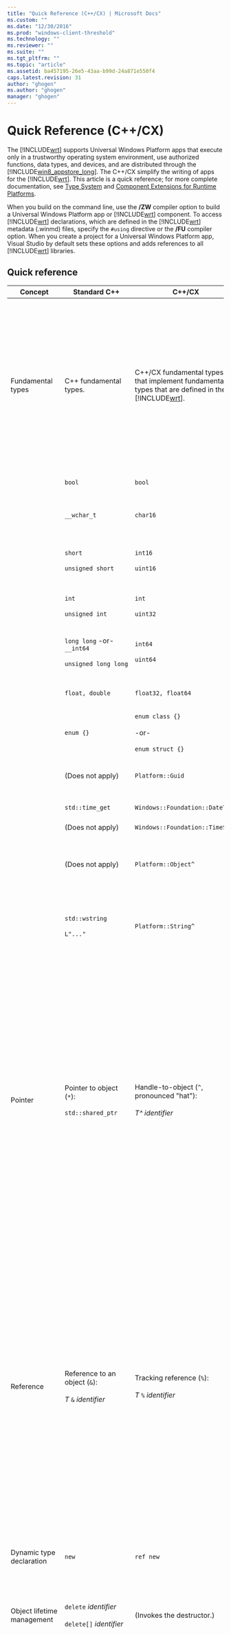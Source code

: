 ```yaml
---
title: "Quick Reference (C++/CX) | Microsoft Docs"
ms.custom: ""
ms.date: "12/30/2016"
ms.prod: "windows-client-threshold"  
ms.technology: ""
ms.reviewer: ""
ms.suite: ""
ms.tgt_pltfrm: ""
ms.topic: "article"
ms.assetid: ba457195-26e5-43aa-b99d-24a871e550f4
caps.latest.revision: 31
author: "ghogen"
ms.author: "ghogen"
manager: "ghogen"
---
```

# Quick Reference (C++/CX)
The [!INCLUDE[wrt](../cppcx/includes/wrt-md.md)] supports Universal Windows Platform apps that execute only in a trustworthy operating system environment, use authorized functions, data types, and devices, and are distributed through the [!INCLUDE[win8_appstore_long](../cppcx/includes/win8-appstore-long-md.md)]. The C++/CX simplify the writing of apps for the [!INCLUDE[wrt](../cppcx/includes/wrt-md.md)]. This article is a quick reference; for more complete documentation, see [Type System](../cppcx/type-system-c-cx.md) and [Component Extensions for Runtime Platforms](http://go.microsoft.com/fwlink/?LinkId=228720).  
  
 When you build on the command line, use the **/ZW** compiler option to build a Universal Windows Platform app or [!INCLUDE[wrt](../cppcx/includes/wrt-md.md)] component. To access [!INCLUDE[wrt](../cppcx/includes/wrt-md.md)] declarations, which are defined in the [!INCLUDE[wrt](../cppcx/includes/wrt-md.md)] metadata (.winmd) files, specify the `#using` directive or the **/FU** compiler option. When you create a project for a Universal Windows Platform app, Visual Studio by default sets these options and adds references to all [!INCLUDE[wrt](../cppcx/includes/wrt-md.md)] libraries.  
  
## Quick reference  
  
|Concept|Standard C++|C++/CX|Remarks|  
|-------------|--------------------|------------------------------------------------------------------|-------------|  
|Fundamental types|C++ fundamental types.|C++/CX fundamental types that implement fundamental types that are defined in the [!INCLUDE[wrt](../cppcx/includes/wrt-md.md)].|The `default` namespace contains C++/CX built-in, fundamental types. The compiler implicitly maps C++/CX fundamental types to standard C++ types.<br /><br /> The `Platform` family of namespaces contains types that implement fundamental [!INCLUDE[wrt](../cppcx/includes/wrt-md.md)] types.|  
||`bool`|`bool`|An 8-bit Boolean value.|  
||`__wchar_t`|`char16`|A 16-bit nonnumeric value that represents a Unicode (UTF-16) code point.|  
||`short`<br /><br /> `unsigned short`|`int16`<br /><br /> `uint16`|A 16-bit signed integer.<br /><br /> A 16-bit unsigned integer.|  
||`int`<br /><br /> `unsigned int`|`int`<br /><br /> `uint32`|A 32-bit signed integer.<br /><br /> A 32-bit unsigned integer.|  
||`long long` -or- `__int64`<br /><br /> `unsigned long long`|`int64`<br /><br /> `uint64`|A 64-bit signed integer.<br /><br /> A 64-bit unsigned integer.|  
||`float, double`|`float32, float64`|A 32-bit or 64-bit IEEE 754 floating-point number.|  
||`enum {}`|`enum class {}`<br /><br /> -or-<br /><br /> `enum struct {}`|A 32-bit enumeration.|  
||(Does not apply)|`Platform::Guid`|A 128-bit nonnumeric value (a GUID) in the `Platform` namespace.|  
||`std::time_get`|`Windows::Foundation::DateTime`|A date-time structure.|  
||(Does not apply)|`Windows::Foundation::TimeSpan`|A timespan structure.|  
||(Does not apply)|`Platform::Object^`|The reference-counted base object in the C++ view of the [!INCLUDE[wrt](../cppcx/includes/wrt-md.md)] type system.|  
||`std::wstring`<br /><br /> `L"..."`|`Platform::String^`|`Platform::String^` is  a reference-counted, immutable, sequence of Unicode characters that represent text.|  
|Pointer|Pointer to object (`*`):<br /><br /> `std::shared_ptr`|Handle-to-object (`^`, pronounced "hat"):<br /><br /> *T^ identifier*|All [!INCLUDE[wrt](../cppcx/includes/wrt-md.md)] classes are declared by using the handle-to-object modifier. Members of the object are accessed by using the arrow (`->`) class-member-access operator.<br /><br /> The hat modifier means "pointer to a [!INCLUDE[wrt](../cppcx/includes/wrt-md.md)] object that is automatically reference counted." More precisely, handle-to-object declares that the compiler should insert code to automatically manage the object's reference count, and delete the object if the reference count goes to zero.|  
|Reference|Reference to an object (`&`):<br /><br /> *T* `&` *identifier*|Tracking reference (`%`):<br /><br /> *T* `%` *identifier*|Only [!INCLUDE[wrt](../cppcx/includes/wrt-md.md)] types can be declared by using the tracking reference modifier. Members of the object are accessed by using the dot (`.`) class-member-access operator.<br /><br /> The tracking reference means "a reference to a [!INCLUDE[wrt](../cppcx/includes/wrt-md.md)] object that is automatically reference counted." More precisely, a tracking reference declares that the compiler should insert code to automatically manage the object's reference count, and delete the object if the reference count goes to zero.|  
|Dynamic type declaration|`new`|`ref new`|Allocates a [!INCLUDE[wrt](../cppcx/includes/wrt-md.md)] object and then returns a handle to that object.|  
|Object lifetime management|`delete` *identifier*<br /><br /> `delete[]`  *identifier*|(Invokes the destructor.)|Lifetime is determined by reference counting. A call to delete invokes the destructor but itself does not free memory.|  
|Array declaration|*T  identifier* `[]`<br /><br /> `std::array` *identifier*|`Array<` *T* `^>^` *identifier* `(` *size* `)`<br /><br /> -or-<br /><br /> `WriteOnlyArray<` *T* `^>`  *identifier* `(` *size* `)`|Declares a one-dimensional modifiable or write-only array of type T^. The array itself is also a reference-counted object that must be declared by using the handle-to-object modifier.<br /><br /> (Array declarations use a template header class that is in the `Platform` namespace.)|  
|Class declaration|`class`  *identifier* `{}`<br /><br /> `struct` *identifier* `{}`|`ref class` *identifier* `{}`<br /><br /> `ref struct` *identifier* `{}`|Declares a runtime class that has default private accessibility.<br /><br /> Declares a runtime class that has default public accessibility.|  
|Structure declaration|`struct` *identifier* `{}`<br /><br /> (that is, a Plain Old Data structure (POD))|`value class` *identifier* `{}`<br /><br /> `value struct` *identifier* `{}`|Declares a POD struct that has default private accessibility.<br /><br /> A value class can be represented in Windows metadata, but a standard C++ class cannot be.<br /><br /> Declares a POD struct that has default public accessibility.<br /><br /> A value struct can be represented in Windows metadata, but a standard C++ struct cannot be.|  
|Interface declaration|abstract class that contains only pure virtual functions.|`interface class` *identifier* `{}`<br /><br /> `interface struct` *identifier* `{}`|Declares an interface that has default private accessibility.<br /><br /> Declares an interface that has default public accessibility.|  
|Delegate|`std::function`|`public delegate` *return-type* *delegate-type-identifier* `(` *[ parameters ]* `);`|Declares an object that can be invoked like a function call.|  
|Event|(Does not apply)|`event` *delegate-type-identifier* *event-identifier* `;`<br /><br /> *delegate-type-identifier* *delegate-identifier* = `ref new`*delegate-type-identifier*`( this`*[, parameters]*`);`<br /><br /> *event-identifier* `+=` *delegate-identifier* `;`<br /><br /> -or-<br /><br /> `EventRegistrationToken` *token-identifier* = *obj*`.`*event-identifier*`+=`*delegate-identifier*`;`<br /><br /> -or-<br /><br /> `auto` *token-identifier* = *obj*. *event-identifier*`::add(`*delegate-identifier*`);`<br /><br /> *obj* `.` *event-identifier* `-=` *token-identifier* `;`<br /><br /> -or-<br /><br /> *obj* `.` *event-identifier* `::remove(` *token-identifier* `);`|Declares an event object, which stores a collection of event handlers (delegates) that are called when an event occurs.<br /><br /> Creates an event handler.<br /><br /> Adds an event handler.<br /><br /> Adding an event handler returns an event token (*token-identifier*). If you intend to explicitly remove the event handler, you must save the event token for later use.<br /><br /> Removes an event handler.<br /><br /> To remove an event handler, you must specify the event token that you saved when the event handler was added.|  
|Property|(Does not apply)|`property` *T* *identifier*;<br /><br /> `property` *T* *identifier* `[` *index* `];`<br /><br /> `property` *T* `default[` *index* `];`|Declares that a class or object member function is accessed by using the same syntax that's used to access a data member or indexed array element.<br /><br /> Declares a property on a class or object member function.<br /><br /> Declares an indexed property on an object member function.<br /><br /> Declares an indexed property on a class member function.|  
|Parameterized types|templates|`generic <typename` *T* `> interface class` *identifier* `{}`<br /><br /> `generic <typename` *T* `> delegate` *[return-type]* *delegate-identifier* `() {}`|Declares a parameterized interface class.<br /><br /> Declares a parameterized delegate.|  
|Nullable value types|`boost::optional<T>`|[Platform::IBox \<T>](../cppcx/platform-ibox-interface.md)|Enables variables of scalar types and value structs to have a value of `nullptr`.|  
  
## See Also  
 [Visual C++ Language Reference](../cppcx/visual-c-language-reference-c-cx.md)